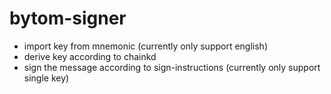 # bytom-signer

+ import key from mnemonic (currently only support english)
+ derive key according to chainkd
+ sign the message according to sign-instructions (currently only support single key)
